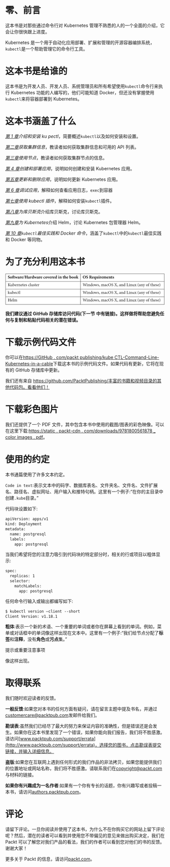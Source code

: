 # 零、前言

这本书是对那些通过命令行对 Kubernetes 管理不熟悉的人的一个全面的介绍，它会让你很快跟上进度。

Kubernetes 是一个用于自动化应用部署、扩展和管理的开源容器编排系统，`kubectl`是一个帮助管理它的命令行工具。

# 这本书是给谁的

这本书是为开发人员、开发人员、系统管理员和所有希望使用`kubectl`命令行来执行 Kubernetes 功能的人编写的，他们可能知道 Docker，但还没有掌握使用`kubectl`来将容器部署到 Kubernetes。

# 这本书涵盖了什么

[*第 1 章*](01.html#_idTextAnchor016)*介绍和安装 ku pectl*，简要概述`kubectl`以及如何安装和设置。

[*第二章*](02.html#_idTextAnchor033)*获取集群信息*，教读者如何获取集群信息和可用的 API 列表。

[*第三章*](03.html#_idTextAnchor039)*使用节点*，教读者如何获取集群节点的信息。

[*第 4 章*](04.html#_idTextAnchor049)*创建和部署应用*，说明如何创建和安装 Kubernetes 应用。

[*第五章*](05.html#_idTextAnchor055)*更新和删除应用*，说明如何更新 Kubernetes 应用。

[*第 6 章*](06.html#_idTextAnchor064)*调试应用*，解释如何查看应用日志，`exec`到容器

[*第七章*](07.html#_idTextAnchor070)*使用 kubectl 插件*，解释如何安装`kubectl`插件。

[*第八章*](08.html#_idTextAnchor076)*为库贝斯克*介绍库贝斯克，讨论库贝斯克。

[*第九章*](09.html#_idTextAnchor081)*为 Kubernetes*介绍 Helm，讨论 Kubernetes 包管理器 Helm。

[*第 10 章*](10.html#_idTextAnchor096)*`kubectl`最佳实践和 Docker 命令*，涵盖了`kubectl`中的`kubectl`最佳实践和 Docker 等同物。

# 为了充分利用这本书

![Table_16411](img/B16411_Preface_Table1.jpg)

**我们建议通过 GitHub 存储库访问代码(下一节** **中有链接)。这样做将帮助您避免任何与复制和粘贴代码相关的潜在错误。**

# 下载示例代码文件

你可以在[https://GitHub . com/packt publishing/kube CTL-Command-Line-Kubernetes-in-a-cable](https://github.com/PacktPublishing/kubectl-Command-Line-Kubernetes-in-a-Nutshell)下载这本书的示例代码文件。如果代码有更新，它将在现有的 GitHub 存储库中更新。

我们还有来自 https://github.com/PacktPublishing/丰富的书籍和视频目录的其他代码包。看看他们！

# 下载彩色图片

我们还提供了一个 PDF 文件，其中包含本书中使用的截图/图表的彩色映像。可以在这里下载:[https://static . packt-cdn . com/downloads/9781800561878 _ color images . pdf](https://static.packt-cdn.com/downloads/9781800561878_ColorImages.pdf)。

# 使用的约定

本书通篇使用了许多文本约定。

`Code in text`:表示文本中的码字、数据库表名、文件夹名、文件名、文件扩展名、路径名、虚拟网址、用户输入和推特句柄。这里有一个例子:“在你的主目录中创建`.kube`目录。”

代码块设置如下:

```
apiVersion: apps/v1
kind: Deployment
metadata:
  name: postgresql
  labels:
    app: postgresql
```

当我们希望将您的注意力吸引到代码块的特定部分时，相关的行或项目以粗体显示:

```
spec:
  replicas: 1
  selector:
    matchLabels:
      app: postgresql
```

任何命令行输入或输出都编写如下:

```
$ kubectl version –client --short
Client Version: v1.18.1
```

**粗体**:表示一个新的术语、一个重要的单词或者你在屏幕上看到的单词。例如，菜单或对话框中的单词像这样出现在文本中。这里有一个例子:“我们给节点分配了**标签**和**注释**，没有**角色**或**污点**集。”

提示或重要注意事项

像这样出现。

# 取得联系

我们随时欢迎读者的反馈。

**一般反馈**:如果您对本书的任何方面有疑问，请在留言主题中提及书名，并通过[customercare@packtpub.com](mailto:customercare@packtpub.com)发邮件给我们。

**勘误表**:虽然我们已经尽了最大的努力来保证内容的准确性，但是错误还是会发生。如果你在这本书里发现了一个错误，如果你能向我们报告，我们将不胜感激。请访问[www.packtpub.com/support/errata](http://www.packtpub.com/support/errata)，选择您的图书，点击勘误表提交链接，并输入详细信息。

**盗版**:如果您在互联网上遇到任何形式的我们作品的非法拷贝，如果您能提供我们的位置地址或网站名称，我们将不胜感激。请联系我们在[copyright@packt.com](mailto:copyright@packt.com)与材料的链接。

**如果你有兴趣成为一名作者**:如果有一个你有专长的话题，你有兴趣写或者投稿一本书，请访问[authors.packtpub.com](http://authors.packtpub.com)。

# 评论

请留下评论。一旦你阅读并使用了这本书，为什么不在你购买它的网站上留下评论呢？然后，潜在的读者可以看到并使用您不带偏见的意见来做出购买决定，我们在 Packt 可以了解您对我们产品的看法，我们的作者可以看到您对他们的书的反馈。谢谢大家！

更多关于 Packt 的信息，请访问[packt.com](http://packt.com)。
